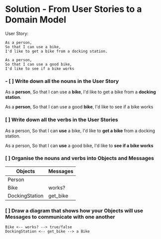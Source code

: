 # Solution - From User Stories to a Domain Model

User Story:

```
As a person,
So that I can use a bike,
I'd like to get a bike from a docking station.

As a person,
So that I can use a good bike,
I'd like to see if a bike works
```

### - [ ] Write down all the nouns in the User Story

As a **person**,
So that I can use a **bike**,
I'd like to get a bike from a **docking station**.

As a **person**,
So that I can use a good **bike**,
I'd like to see if a bike works

### [ ] Write down all the verbs in the User Stories

As a person,
So that I can **use** a bike,
I'd like to **get a bike** from a docking station.

As a person,
So that I can **use** a good bike,
I'd like to **see if a bike works**

### [ ] Organise the nouns and verbs into Objects and Messages

Objects  | Messages
------------- | -------------
Person  | 
Bike  | works?
DockingStation | get_bike

### [ ] Draw a diagram that shows how your Objects will use Messages to communicate with one another

```
Bike <-- works? --> true/false
DockingStation <-- get_bike --> a Bike
```
